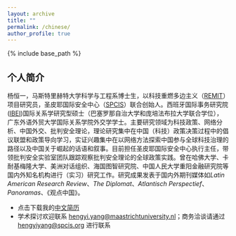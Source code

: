 ```yaml
---
layout: archive
title: ""
permalink: /chinese/
author_profile: true
---
```


{% include base_path %}

## 个人简介
杨恒一，马斯特里赫特大学科学与工程系博士生，以科技重燃多边主义（[REMIT](http://remit-research.eu)）项目研究员，圣皮耶国际安全中心（[SPCIS](http://www.spcis.org)）联合创始人。西班牙国际事务研究院([IBEI](https://www.ibei.org/en/the-institution_25976))国际关系学研究型硕士（巴塞罗那自治大学和庞培法布拉大学联合学位），广东外语外贸大学国际关系学院外交学学士。主要研究领域为科技政策、网络分析、中国外交、批判安全理论，理论研究集中在中国（科技）政策决策过程中的倡议联盟和政策导向学习，实证兴趣集中在以网络方法探索中国参与全球科技治理的路径以及中国关于崛起的话语和叙事。目前担任圣皮耶国际安全中心执行主任，带领批判安全实验室团队跟踪观察批判安全理论的全球政策实践。曾在哈佛大学、卡耐基梅隆大学、美洲对话组织、海国图智研究院、中国人民大学重阳金融研究院等国内外知名机构进行（实习）研究工作。研究成果发表于国内外期刊媒体如*Latin American Research Review*、*The Diplomat*、*Atlantisch Perspectief*、*Panoramas*、《观点中国》。

* 点击下载我的[中文简历](https://hengyi-yang.github.io/files/CV_cn_2023.pdf)
* 学术探讨欢迎联系 [hengyi.yang@maastrichtuniversity.nl](hengyi.yang@maastrichtuniversity.nl)；商务洽谈请通过 [hengyiyang@spcis.org](hengyiyang@spcis.org) 进行联系

